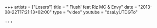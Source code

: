 +++
artists = ["Losers"]
title = "'Flush' feat Riz MC & Envy"
date = "2013-08-22T17:21:13+02:00"
type = "video"
youtube = "dsaLyUTDGTo"

+++
